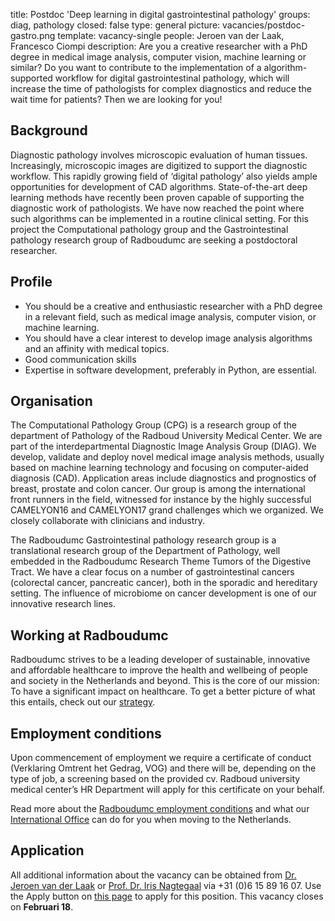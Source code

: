 title: Postdoc 'Deep learning in digital gastrointestinal pathology'
groups: diag, pathology
closed: false
type: general
picture: vacancies/postdoc-gastro.png
template: vacancy-single
people: Jeroen van der Laak, Francesco Ciompi
description: Are you a creative researcher with a PhD degree in medical image analysis, computer vision, machine learning or similar? Do you want to contribute to the implementation of a algorithm-supported workflow for digital gastrointestinal pathology, which will increase the time of pathologists for complex diagnostics and reduce the wait time for patients? Then we are looking for you!

## Background

Diagnostic pathology involves microscopic evaluation of human tissues. Increasingly, microscopic images are digitized to support the diagnostic workflow. This rapidly growing field of ‘digital pathology’ also yields ample opportunities for development of CAD algorithms. State-of-the-art deep learning methods have recently been proven capable of supporting the diagnostic work of pathologists. We have now reached the point where such algorithms can be implemented in a routine clinical setting. For this project the Computational pathology group and the Gastrointestinal pathology research group of Radboudumc are seeking a postdoctoral researcher.

## Profile

* You should be a creative and enthusiastic researcher with a PhD degree in a relevant field, such as medical image analysis, computer vision, or machine learning.
* You should have a clear interest to develop image analysis algorithms and an affinity with medical topics.
* Good communication skills
* Expertise in software development, preferably in Python, are essential.


## Organisation

The Computational Pathology Group (CPG) is a research group of the department of Pathology of the Radboud University Medical Center.  We are part of the interdepartmental Diagnostic Image Analysis Group (DIAG). We develop, validate and deploy novel medical image analysis methods, usually based on machine learning technology and focusing on computer-aided diagnosis (CAD). Application areas include diagnostics and prognostics of breast, prostate and colon cancer. Our group is among the international front runners in the field, witnessed for instance by the highly successful CAMELYON16 and CAMELYON17 grand challenges which we organized. We closely collaborate with clinicians and industry.

The Radboudumc Gastrointestinal pathology research group is a translational research  group of the Department of Pathology, well embedded in the Radboudumc Research Theme Tumors of the Digestive Tract. We have a clear focus on a number of gastrointestinal cancers (colorectal cancer, pancreatic cancer), both in the sporadic and hereditary setting. The influence of microbiome on cancer development is one of our innovative research lines.

## Working at Radboudumc

Radboudumc strives to be a leading developer of sustainable, innovative and affordable healthcare to improve the health and wellbeing of people and society in the Netherlands and beyond. This is the core of our mission: To have a significant impact on healthcare. To get a better picture of what this entails, check out our [strategy](https://www.radboudumc.nl/en/about-radboudumc/our-strategy).

## Employment conditions

Upon commencement of employment we require a certificate of conduct (Verklaring Omtrent het Gedrag, VOG) and there will be, depending on the type of job, a screening based on the provided cv. Radboud university medical center’s HR Department will apply for this certificate on your behalf.

Read more about the [Radboudumc employment conditions](https://www.radboudumc.nl/en/working-at/terms-and-conditions) and what our [International Office](https://www.radboudumc.nl/en/working-at/international-office) can do for you when moving to the Netherlands.


## Application

All additional information about the vacancy can be obtained from [Dr. Jeroen van der Laak](mailto:jeroen.vanderlaak@radboudumc.nl) or [Prof. Dr. Iris Nagtegaal](mailto:iris.nagtegaal@radboudumc.nl) via +31 (0)6 15 89 16 07. Use the Apply button on [this page](https://www.radboudumc.nl/en/vacancies/78681-postdoc-deep-learning-in-digital-gastrointestinal-pathology) to apply for this position. This vacancy closes on **Februari 18**.
